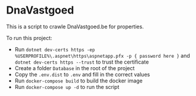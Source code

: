 # DnaVastgoed

This is a script to crawle DnaVastgoed.be for properties.

To run this project:

- Run `dotnet dev-certs https -ep %USERPROFILE%\.aspnet\https\aspnetapp.pfx -p { password here }` and `dotnet dev-certs https --trust` to trust the certificate
- Create a folder `Database` in the root of the project
- Copy the `.env.dist` to `.env` and fill in the correct values
- Run `docker-compose build` to build the docker image
- Run `docker-compose up -d` to run the script

